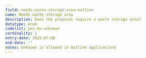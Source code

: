```yaml
---
field: needs-waste-storage-area-outline
name: Needs waste storage area
description: Does the proposal require a waste storage area? 
datatype: enum
codelist: yes-no-unknown
cardinality: 1
entry-date: 2025-07-08
end-date: ''
notes: Unknown is allowed in Outline applications
---
```

